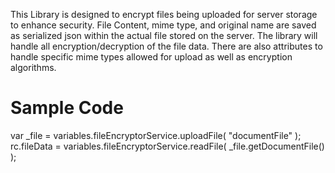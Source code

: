 This Library is designed to encrypt files being uploaded for server storage to enhance security. File Content, mime type, and original name are saved as serialized json within the actual file stored on the server. The library will handle all encryption/decryption of the file data. There are also attributes to handle specific mime types allowed for upload as well as encryption algorithms.  
  
# Sample Code
var _file = variables.fileEncryptorService.uploadFile( "documentFile" );  
rc.fileData = variables.fileEncryptorService.readFile( _file.getDocumentFile() );  